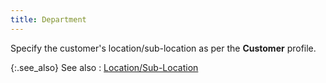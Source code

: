 ```yaml
---
title: Department
---
```



Specify the customer's location/sub-location as per the **Customer**  profile.


{:.see_also}
See also
: [Location/Sub-Location](JavaScript:RelatedTopics1.Click())
